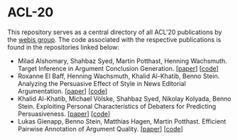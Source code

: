 # ACL-20

This repository serves as a central directory of all ACL'20 publications by the [webis group](https://webis.de). The code associated with the respective publications is found in the repositories linked below:

* Milad Alshomary, Shahbaz Syed, Martin Potthast, Henning Wachsmuth. Target Inference in Argument Conclusion Generation. [[paper]()] [[code](https://github.com/webis-de/acl20-target-inference-in-conclusion-generation)]
* Roxanne El Baff, Henning Wachsmuth, Khalid Al-Khatib, Benno Stein. Analyzing the Persuasive Effect of Style in News Editorial Argumentation. [[paper]()] [[code](https://github.com/webis-de/acl20-editorials-style-persuasive-effect)]
* Khalid Al-Khatib, Michael Völske, Shahbaz Syed, Nikolay Kolyada, Benno Stein. Exploiting Personal Characteristics of Debaters for Predicting Persuasiveness. [[paper]()] [[code](https://github.com/webis-de/acl20-personal-characteristics-predicting-persuasiveness)]
* Lukas Gienapp, Benno Stein, Matthias Hagen, Martin Potthast. Efficient Pairwise Annotation of Argument Quality. [[paper](https://webis.de/publications.html#stein_2020k)] [[code](https://github.com/webis-de/acl20-efficient-argument-quality-annotation)]
